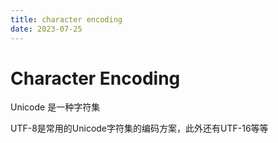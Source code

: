 ```yaml
---
title: character encoding
date: 2023-07-25
---
```


# Character Encoding

Unicode 是一种字符集



UTF-8是常用的Unicode字符集的编码方案，此外还有UTF-16等等
